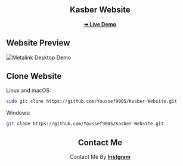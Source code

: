 <div align="center">
  <h2 align="center">Kasber Website</h2>
  <a href="https://youssef9005.github.io/Kasber-Website/"><strong>➥ Live Demo</strong></a>
</div>

<h2>Website Preview</h2>

![Metalink Desktop Demo](./Finshing/Kasber.png "Desktop Demo")

## Clone Website

Linux and macOS:

```bash
sudo git clone https://github.com/Youssef9005/Kasber-Website.git
```

Windows:

```bash
git clone https://github.com/Youssef9005/Kasber-Website.git
```

<div align="center">
    <h2>Contact Me</h2>
    <span>Contact Me By </span><a href="https://instagram.com/youssef_65_sameh?utm_source=qr"><strong>Instgram</strong></a>
</div>

